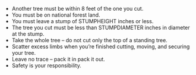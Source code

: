 [comment]: <> (TREEHEIGHT, STUMPHEIGHT and STUMPDIAMETER are replaced with the values in the database.)

* Another tree must be within 8 feet of the one you cut.
* You must be on national forest land.
* You must leave a stump of STUMPHEIGHT inches or less.
* The tree you cut must be less than STUMPDIAMETER inches in diameter at the stump.
* Take the whole tree – do not cut only the top of a standing tree.
* Scatter excess limbs when you’re finished cutting, moving, and securing your tree.
* Leave no trace – pack it in pack it out.
* Safety is your responsibility.

